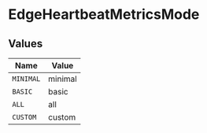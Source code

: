 # EdgeHeartbeatMetricsMode


## Values

| Name      | Value     |
| --------- | --------- |
| `MINIMAL` | minimal   |
| `BASIC`   | basic     |
| `ALL`     | all       |
| `CUSTOM`  | custom    |